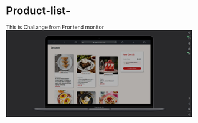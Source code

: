 # Product-list-
This is Challange from Frontend monitor 
![](https://github.com/AL-Shimaa-Jamal/Product-list-/blob/main/assets/images/cards.jpeg)
